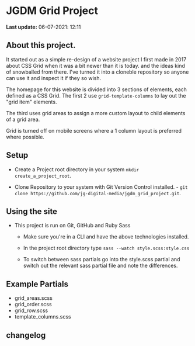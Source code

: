 # JGDM Grid Project
**Last update:** 06-07-2021: 12:11


## About this project.

It started out as a simple re-design of a website project I first made in 2017 about CSS Grid when it was a bit newer than it is today. and the ideas kind of snowballed from there. I've turned it into a cloneble repository so anyone can use it and inspect it if they so wish.

The homepage for this website is divided into 3 sections of elements, each defined as a CSS Grid. The first 2 use ```grid-template-columns``` to lay out the "grid item" elements.

The third uses grid areas to assign a more custom layout to child elements of a grid area.

Grid is turned off on mobile screens where a 1 column layout is preferred where possible.

## Setup

+ Create a Project root directory in your system ```mkdir create_a_project_root```.

+ Clone Repository to your system with Git Version Control installed. - ```git clone https://github.com/jg-digital-media/jgdm_grid_project.git```.


## Using the site

+ This project is run on Git, GitHub and Ruby Sass

  + Make sure you're in a CLI and have the above technologies installed.

  + In the project root directory type ```sass --watch style.scss:style.css```

  + To switch between sass partials go into the style.scss partial and switch out the relevant sass partial file and note the differences. 

## Example Partials

+ grid_areas.scss
+ grid_order.scss
+ grid_row.scss
+ template_columns.scss

## changelog

